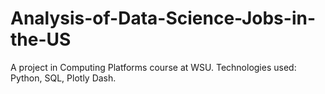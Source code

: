 # Analysis-of-Data-Science-Jobs-in-the-US
A project in Computing Platforms course at WSU. Technologies used: Python, SQL, Plotly Dash. 
